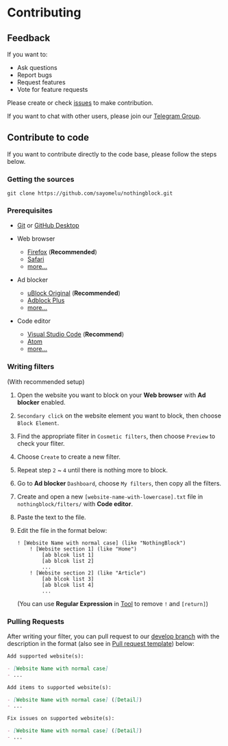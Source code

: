 # Contributing

## Feedback

If you want to:

- Ask questions
- Report bugs
- Request features
- Vote for feature requests

Please create or check [issues](https://github.com/sayomelu/nothingblock/issues/new/choose) to make contribution.

If you want to chat with other users, please join our [Telegram Group](https://t.me/nothingblock).

## Contribute to code

If you want to contribute directly to the code base, please follow the steps below.

### Getting the sources

`git clone https://github.com/sayomelu/nothingblock.git`

### Prerequisites

- [Git](https://git-scm.com/) or [GitHub Desktop](https://desktop.github.com)

- Web browser
  - [Firefox](https://www.mozilla.org/firefox/) (**Recommended**)
  - [Safari](https://www.apple.com/safari/)
  - [more...](https://bing.com/search?q=web+browser)

- Ad blocker
  - [uBlock Original](https://github.com/gorhill/uBlock) (**Recommended**)
  - [Adblock Plus](https://adblockplus.org)
  - [more...](https://bing.com/search?q=ad+blocker)

- Code editor
  - [Visual Studio Code](https://code.visualstudio.com/) (**Recommend**)
  - [Atom](https://atom.io/)
  - [more...](https://bing.com/search?q=code+editor)

### Writing filters

(With recommended setup)

1. Open the website you want to block on your **Web browser** with **Ad blocker** enabled.
2. `Secondary click` on the website element you want to block, then choose `Block Element`.
3. Find the appropriate fliter in `Cosmetic filters`, then choose `Preview` to check your fliter.
4. Choose `Create` to create a new filter.
5. Repeat step `2` ~ `4` until there is nothing more to block.
6. Go to **Ad blocker** `Dashboard`, choose `My filters`, then copy all the filters.
7. Create and open a new `[website-name-with-lowercase].txt` file in `nothingblock/filters/` with **Code editor**.
8. Paste the text to the file.
9. Edit the file in the format below:

    ```adblock-filter
    ! [Website Name with normal case] (like "NothingBlock")
        ! [Website section 1] (like "Home")
            [ab blcok list 1]
            [ab blcok list 2]
            ...
        ! [Website section 2] (like "Article")
            [ab blcok list 3]
            [ab blcok list 4]
            ...
    ```

    (You can use **Regular Expression** in [Tool](../assets/tool.md) to remove `!` and `[return]`)

### Pulling Requests

After writing your filter, you can pull request to our [develop branch](https://github.com/sayomelu/nothingblock/tree/develop) with the description in the format (also see in [Pull request template](../.github/PULL_REQUEST_TEMPLATE.md)) below:

```markdown
Add supported website(s):

- [Website Name with normal case]
- ...

Add items to supported website(s):

- [Website Name with normal case] ([Detail])
- ...

Fix issues on supported website(s):

- [Website Name with normal case] ([Detail])
- ...
```
